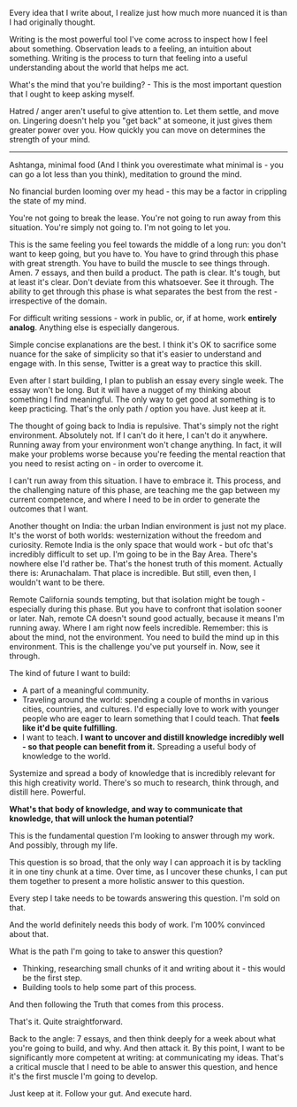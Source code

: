 Every idea that I write about, I realize just how much more nuanced it is than I had originally thought.

Writing is the most powerful tool I've come across to inspect how I feel about something. Observation leads to a feeling, an intuition about something. Writing is the process to turn that feeling into a useful understanding about the world that helps me act.

What's the mind that you're building? - This is the most important question that I ought to keep asking myself.

Hatred / anger aren't useful to give attention to. Let them settle, and move on. Lingering doesn't help you "get back" at someone, it just gives them greater power over you. How quickly you can move on determines the strength of your mind.

----

Ashtanga, minimal food (And I think you overestimate what minimal is - you can go a lot less than you think), meditation to ground the mind.

No financial burden looming over my head - this may be a factor in crippling the state of my mind.

You're not going to break the lease. You're not going to run away from this situation. You're simply not going to. I'm not going to let you.

This is the same feeling you feel towards the middle of a long run: you don't want to keep going, but you have to. You have to grind through this phase with great strength. You have to build the muscle to see things through. Amen. 7 essays, and then build a product. The path is clear. It's tough, but at least it's clear. Don't deviate from this whatsoever. See it through. The ability to get through this phase is what separates the best from the rest - irrespective of the domain.

For difficult writing sessions - work in public, or, if at home, work **entirely analog**. Anything else is especially dangerous.

Simple concise explanations are the best. I think it's OK to sacrifice some nuance for the sake of simplicity so that it's easier to understand and engage with. In this sense, Twitter is a great way to practice this skill.

Even after I start building, I plan to publish an essay every single week. The essay won't be long. But it will have a nugget of my thinking about something I find meaningful. The only way to get good at something is to keep practicing. That's the only path / option you have. Just keep at it.

The thought of going back to India is repulsive. That's simply not the right environment. Absolutely not. If I can't do it here, I can't do it anywhere. Running away from your environment won't change anything. In fact, it will make your problems worse because you're feeding the mental reaction that you need to resist acting on - in order to overcome it.

I can't run away from this situation. I have to embrace it. This process, and the challenging nature of this phase, are teaching me the gap between my current competence, and where I need to be in order to generate the outcomes that I want.

Another thought on India: the urban Indian environment is just not my place. It's the worst of both worlds: westernization without the freedom and curiosity. Remote India is the only space that would work - but ofc that's incredibly difficult to set up. I'm going to be in the Bay Area. There's nowhere else I'd rather be. That's the honest truth of this moment. Actually there is: Arunachalam. That place is incredible. But still, even then, I wouldn't want to be there.

Remote California sounds tempting, but that isolation might be tough - especially during this phase. But you have to confront that isolation sooner or later. Nah, remote CA doesn't sound good actually, because it means I'm running away. Where I am right now feels incredible. Remember: this is about the mind, not the environment. You need to build the mind up in this environment. This is the challenge you've put yourself in. Now, see it through.

The kind of future I want to build:
- A part of a meaningful community.
- Traveling around the world: spending a couple of months in various cities, countries, and cultures. I'd especially love to work with younger people who are eager to learn something that I could teach. That **feels like it'd be quite fulfilling**.
- I want to teach. **I want to uncover and distill knowledge incredibly well - so that people can benefit from it.** Spreading a useful body of knowledge to the world.

Systemize and spread a body of knowledge that is incredibly relevant for this high creativity world. There's so much to research, think through, and distill here. Powerful.

**What's that body of knowledge, and way to communicate that knowledge, that will unlock the human potential?**

This is the fundamental question I'm looking to answer through my work. And possibly, through my life.

This question is so broad, that the only way I can approach it is by tackling it in one tiny chunk at a time. Over time, as I uncover these chunks, I can put them together to present a more holistic answer to this question.

Every step I take needs to be towards answering this question. I'm sold on that.

And the world definitely needs this body of work. I'm 100% convinced about that.

What is the path I'm going to take to answer this question?
- Thinking, researching small chunks of it and writing about it - this would be the first step.
- Building tools to help some part of this process.

And then following the Truth that comes from this process.

That's it. Quite straightforward.

Back to the angle: 7 essays, and then think deeply for a week about what you're going to build, and why. And then attack it. By this point, I want to be significantly more competent at writing: at communicating my ideas. That's a critical muscle that I need to be able to answer this question, and hence it's the first muscle I'm going to develop.

Just keep at it. Follow your gut. And execute hard.